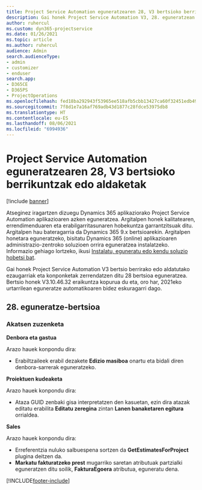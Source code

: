 ```yaml
---
title: Project Service Automation eguneratzearen 28, V3 bertsioko berrikuntzak edo aldaketak
description: Gai honek Project Service Automation V3, 28. eguneratzean erabilgarri dauden eginbideak eta konponketak ditu.
author: ruhercul
ms.custom: dyn365-projectservice
ms.date: 01/26/2021
ms.topic: article
ms.author: ruhercul
audience: Admin
search.audienceType:
- admin
- customizer
- enduser
search.app:
- D365CE
- D365PS
- ProjectOperations
ms.openlocfilehash: fed18ba292943f53965ee518afb5cbb13427ca60f32451edb49f67e6f10d24fe
ms.sourcegitcommit: 7f8d1e7a16af769adb43d1877c28fdce53975db8
ms.translationtype: HT
ms.contentlocale: eu-ES
ms.lasthandoff: 08/06/2021
ms.locfileid: "6994936"
---
```

# <a name="whats-new-or-changed-in-project-service-automation-update-release-28-v3"></a>Project Service Automation eguneratzearen 28, V3 bertsioko berrikuntzak edo aldaketak

[!include [banner](../includes/psa-now-project-operations.md)]

Atseginez iragartzen dizuegu Dynamics 365 aplikaziorako Project Service Automation aplikazioaren azken eguneratzea. Argitalpen honek kalitatearen, errendimenduaren eta erabilgarritasunaren hobekuntza garrantzitsuak ditu. Argitalpen hau bateragarria da Dynamics 365 9.x bertsioarekin. Argitalpen honetara eguneratzeko, bisitatu Dynamics 365 (online) aplikazioaren administrazio-zentroko soluzioen orrira eguneratzea instalatzeko. Informazio gehiago lortzeko, ikusi [Instalatu, eguneratu edo kendu soluzio hobetsi bat](/power-platform/admin/install-remove-preferred-solution).

Gai honek Project Service Automation V3 bertsio berrirako edo aldatutako ezaugarriak eta konponketak zerrendatzen ditu 28 bertsioa eguneratzea. Bertsio honek V3.10.46.32 eraikuntza kopurua du eta, oro har, 2021eko urtarrilean eguneratze automatikoaren bidez eskuragarri dago.

## <a name="update-release-28"></a>28. eguneratze-bertsioa

### <a name="bug-fixes"></a>Akatsen zuzenketa

**Denbora eta gastua**

Arazo hauek konpondu dira:

- Erabiltzaileek erabil dezakete **Edizio masiboa** onartu eta bidali diren denbora-sarrerak eguneratzeko.

**Proiektuen kudeaketa**

Arazo hauek konpondu dira:

- Ataza GUID zenbaki gisa interpretatzen den kasuetan, ezin dira atazak editatu erabilita **Editatu zeregina** zintan **Lanen banaketaren egitura** orrialdea.

**Sales**

Arazo hauek konpondu dira:

- Erreferentzia nuluko salbuespena sortzen da **GetEstimatesForProject** plugina deitzen da.
- **Markatu fakturatzeko prest** mugarriko saretan atributuak partzialki eguneratzen ditu soilik, **FakturaEgoera** atributua, eguneratu dena.



[!INCLUDE[footer-include](../includes/footer-banner.md)]